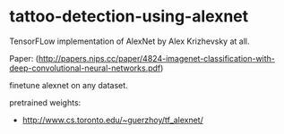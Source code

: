 # tattoo-detection-using-alexnet

TensorFLow implementation of AlexNet by Alex Krizhevsky at all.

Paper:
(http://papers.nips.cc/paper/4824-imagenet-classification-with-deep-convolutional-neural-networks.pdf)

finetune alexnet on any dataset.

pretrained weights:
- http://www.cs.toronto.edu/~guerzhoy/tf_alexnet/
